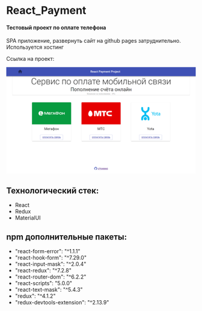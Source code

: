 # React_Payment

#### Тестовый проект по оплате телефона

SPA приложение, развернуть сайт на github pages затруднительно. Используется хостинг

Ссылка на проект: 


![](react-app/public/images/screenshot.png)

## Технологический стек:
- React
- Redux
- MaterialUI

## npm дополнительные пакеты:
- "react-form-error": "^1.1.1"
- "react-hook-form": "^7.29.0"
- "react-input-mask": "^2.0.4"
- "react-redux": "^7.2.8"
- "react-router-dom": "^6.2.2"
- "react-scripts": "5.0.0"
- "react-text-mask": "^5.4.3"
- "redux": "^4.1.2"
- "redux-devtools-extension": "^2.13.9"
